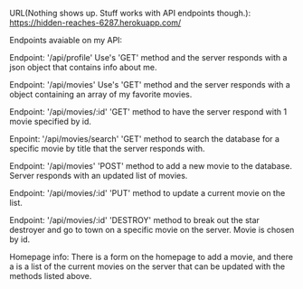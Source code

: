 URL(Nothing shows up. Stuff works with API endpoints though.):
	https://hidden-reaches-6287.herokuapp.com/

Endpoints avaiable on my API:

Endpoint: '/api/profile'
        Use's 'GET' method and the server responds with a json object that contains info about me.

Endpoint: '/api/movies'
        Use's 'GET' method and the server responds with a object containing an array of my favorite movies.

Endpoint: '/api/movies/:id'
        'GET' method to have the server respond with 1 movie specified by id.

Enpoint: '/api/movies/search'
        'GET' method to search the database for a specific movie by title that the server responds with.

Endpoint: '/api/movies'
        'POST' method to add a new movie to the database. Server responds with an updated list of movies.

Endpoint: '/api/movies/:id'
        'PUT' method to update a current movie on the list.

Endpoint: '/api/movies/:id'
        'DESTROY' method to break out the star destroyer and go to town on a specific movie on the server. Movie is chosen by id.

Homepage info:
    There is a form on the homepage to add a movie, and there a is a list of the current movies on the server that can be updated with the methods listed above.